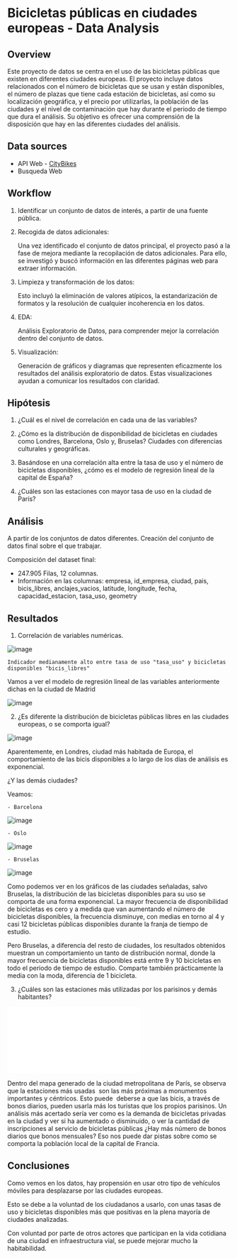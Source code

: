 # Bicicletas públicas en ciudades europeas - Data Analysis


## Overview
Este proyecto de datos se centra en el uso de las bicicletas públicas que existen en diferentes ciudades europeas. El proyecto incluye datos relacionados con el número de bicicletas que se usan y están disponibles, el número de plazas que tiene cada estación de bicicletas, así como su localización geográfica, y el precio por utilizarlas, la población de las ciudades y el nivel de contaminación que hay durante el periodo de tiempo que dura el análisis. Su objetivo es ofrecer una comprensión de la disposición que hay en las diferentes ciudades del análisis.

## Data sources

- API Web - [CityBikes](https://api.citybik.es/v2/)
- Busqueda Web


## Workflow

1. Identificar un conjunto de datos de interés, a partir de una fuente pública.

2. Recogida de datos adicionales:


    Una vez identificado el conjunto de datos principal, el proyecto pasó a la fase de mejora mediante la recopilación de datos adicionales. Para ello, se investigó y buscó información en las diferentes páginas web para extraer información.

3. Limpieza y transformación de los datos:

    Esto incluyó la eliminación de valores atípicos, la estandarización de formatos y la resolución de cualquier incoherencia en los datos.

4. EDA: 

    Análisis Exploratorio de Datos, para comprender mejor la correlación dentro del conjunto de datos.

5. Visualización:

    Generación de gráficos y diagramas que representen eficazmente los resultados del análisis exploratorio de datos. Estas visualizaciones ayudan a comunicar los resultados con claridad.

## Hipótesis

1. ¿Cuál es el nivel de correlación en cada una de las variables?

2. ¿Cómo es la distribución de disponibilidad de bicicletas en ciudades como Londres, Barcelona, Oslo y, Bruselas? Ciudades con diferencias culturales y geográficas. 

3. Basándose en una correlación alta entre la tasa de uso y el número de bicicletas disponibles, ¿cómo es el modelo de regresión lineal de la capital de España?

4. ¿Cuáles son las estaciones con mayor tasa de uso en la ciudad de París?

## Análisis


A partir de los conjuntos de datos diferentes. Creación del conjunto de datos final sobre el que trabajar.

Composición del dataset final:

- 247.905 Filas, 12 columnas.
- Información en las columnas:
    empresa, id_empresa, ciudad, pais, bicis_libres, anclajes_vacios, latitude, longitude, fecha, capacidad_estacion, tasa_uso, geometry



## Resultados

1. Correlación de variables numéricas.

![image](Imagenes/matriz_correlacion.png)

    Indicador medianamente alto entre tasa de uso "tasa_uso" y bicicletas disponibles "bicis_libres"
    
Vamos a ver el modelo de regresión lineal de las variables anteriormente dichas en la ciudad de Madrid

![image](Imagenes/modelo_regresion_lineal_madrid.png)



2. ¿Es diferente la distribución de bicicletas públicas libres en las ciudades europeas, o se comporta igual?

![image](Imagenes/distribucion_bicicletas_londres.png) 

Aparentemente, en Londres, ciudad más habitada de Europa, el comportamiento de las bicis disponibles a lo largo de los días de análisis es exponencial. 

¿Y las demás ciudades?

Veamos: 

    - Barcelona

![image](Imagenes/distribucion_bicicletas_barcelona.png)


    - Oslo

![image](Imagenes/distribucion_bicicletas_oslo.png)


    - Bruselas

![image](Imagenes/distribucion_bicicletas_bruselas.png)

Como podemos ver en los gráficos de las ciudades señaladas, salvo Bruselas, la distribución de las bicicletas disponibles para su uso se comporta de una forma exponencial. La mayor frecuencia de disponibilidad de bicicletas es cero y a medida que van aumentando el número de bicicletas disponibles, la frecuencia disminuye, con medias en torno al 4 y casi 12 bicicletas públicas  disponibles durante la franja de tiempo de estudio. 

Pero Bruselas, a diferencia del resto de ciudades, los resultados obtenidos muestran un comportamiento un tanto de distribución normal, donde la mayor frecuencia de bicicletas disponibles está entre 9 y 10 bicicletas en todo el periodo de tiempo de estudio. Comparte también prácticamente la media con la moda, diferencia de 1 bicicleta. 


3. ¿Cuáles son las estaciones más utilizadas por los parisinos y demás habitantes?


![html](Imagenes/mapa_calor_paris.html)

Dentro del mapa generado de la ciudad metropolitana de París, se observa que la estaciones más usadas  son las más próximas a monumentos importantes y céntricos. Esto puede  deberse a que las bicis, a través de bonos diarios, pueden usarla más los turistas que los propios parisinos. Un análisis más acertado sería ver como es la demanda de bicicletas privadas en la ciudad y ver si ha aumentado o disminuido, o ver la cantidad de inscripciones al servicio de bicicletas públicas ¿Hay más número de bonos diarios que bonos mensuales? Eso nos puede dar pistas sobre como se comporta la población local de la capital de Francia. 



## Conclusiones

Como vemos en los datos, hay propensión en usar otro tipo de vehículos móviles para desplazarse por las ciudades europeas.

Esto se debe a la voluntad de los ciudadanos a usarlo, con unas tasas de uso y bicicletas disponibles más que positivas en la plena mayoría de ciudades analizadas.

Con voluntad por parte de otros actores que participan en la vida cotidiana de una ciudad en infraestructura vial, se puede mejorar mucho la habitabilidad. 